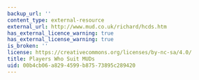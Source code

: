```yaml
---
backup_url: ''
content_type: external-resource
external_url: http://www.mud.co.uk/richard/hcds.htm
has_external_licence_warning: true
has_external_license_warning: true
is_broken: ''
license: https://creativecommons.org/licenses/by-nc-sa/4.0/
title: Players Who Suit MUDs
uid: 00b4cb06-a829-4599-b875-73895c289420
---
```

